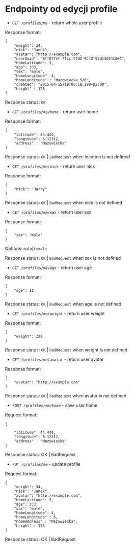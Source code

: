 

# Endpointy od edycji profile

* `GET /profiles/me` - return whole user profile

Response format:

    {
        "weight": 34,
        "nick": "Janek",
        "avatar": "http://example.com", 
        "userUuid": "8ff077ef-7fcc-47d2-9c42-93d13d54c3e4",
        "homeLatitude": 3,
        "age": 333,
        "sex": "male",
        "homeLongitude": 4,
        "homeLongitude" : "Mazowiecka 5/6",
        "created": "2015-04-15T19:00:10.199+02:00",
        "height" : 123
    }

Response status: `OK`

* `GET /profiles/me/home` - return user home

Response format:

    {
        "latitude": 44.444,
        "longitude": 3.12312,
        "address" : "Mazowiecka"
    }


Response status: `OK` | `BadRequest` when location is not defined

* `GET /profiles/me/nick` - return user nick

Response format:

    {
        "nick": "Harry"
    }


Response status: `OK` | `BadRequest` when nick is not defined


* `GET /profiles/me/sex` - return user sex

Response format:

    {
        "sex": "male"
    }

Options: `male`|`female`

Response status: `OK` | `BadRequest` when sex is not defined

* `GET /profiles/me/age` - return user age

Response format:

    {
        "age": 11
    }


Response status: `OK` | `BadRequest` when age is not defined

* `GET /profiles/me/weight` - return user weight

Response format:

    {
        "weight": 222
    }


Response status: `OK` | `BadRequest` when weight is not defined

* `GET /profiles/me/avatar` - return user avatar

Response format:

    {
        "avatar": "http://example.com"
    }

Response status: `OK` | `BadRequest` when avatar is not defined

* `POST /profiles/me/home` - save user home

Request format:

    {

        "latitude": 44.444,
        "longitude": 3.12312,
        "address" : "Mazowiecka"
    }

Response status: OK | BadRequest


* `PUT /profiles/me` - update profile

Request format:

    {
        "weight": 34,
        "nick": "Janek",
        "avatar": "http://example.com",
        "homeLatitude": 3,
        "age": 333, 
        "sex": "male",
        "homeLongitude": 4,
        "homeLongitude" : 6,
        "homeAddress" : "Mazowiecka",
        "height" : 123
    }
    
Response status: OK | BadRequest
